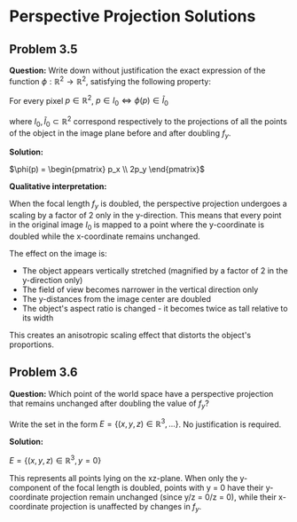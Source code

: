 # Perspective Projection Solutions

## Problem 3.5

**Question:** Write down without justification the exact expression of the function $\phi : \mathbb{R}^2 \to \mathbb{R}^2$, satisfying the following property:

For every pixel $p \in \mathbb{R}^2$, $p \in I_0 \Leftrightarrow \phi(p) \in \tilde{I}_0$

where $I_0, \tilde{I}_0 \subset \mathbb{R}^2$ correspond respectively to the projections of all the points of the object in the image plane before and after doubling $f_y$.

**Solution:**

$\phi(p) = \begin{pmatrix} p_x \\ 2p_y \end{pmatrix}$

**Qualitative interpretation:** 

When the focal length $f_y$ is doubled, the perspective projection undergoes a scaling by a factor of 2 only in the y-direction. This means that every point in the original image $I_0$ is mapped to a point where the y-coordinate is doubled while the x-coordinate remains unchanged.

The effect on the image is:
- The object appears vertically stretched (magnified by a factor of 2 in the y-direction only)
- The field of view becomes narrower in the vertical direction only
- The y-distances from the image center are doubled
- The object's aspect ratio is changed - it becomes twice as tall relative to its width

This creates an anisotropic scaling effect that distorts the object's proportions.

## Problem 3.6

**Question:** Which point of the world space have a perspective projection that remains unchanged after doubling the value of $f_y$?

Write the set in the form $E = \{(x, y, z) \in \mathbb{R}^3, ...\}$. No justification is required.

**Solution:**

$E = \{(x, y, z) \in \mathbb{R}^3, y = 0\}$

This represents all points lying on the xz-plane. When only the y-component of the focal length is doubled, points with y = 0 have their y-coordinate projection remain unchanged (since y/z = 0/z = 0), while their x-coordinate projection is unaffected by changes in $f_y$.